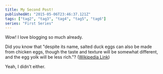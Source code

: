 ```yaml
---
title: My Second Post!
publishedAt: "2015-05-06T23:46:37.121Z"
tags: ["tag2", "tag3", "tag4", "tag5", "tag6"]
series: "First Series"
---
```


Wow! I love blogging so much already.

Did you know that "despite its name, salted duck eggs can also be made from
chicken eggs, though the taste and texture will be somewhat different, and the
egg yolk will be less rich."?
([Wikipedia Link](https://en.wikipedia.org/wiki/Salted_duck_egg))

Yeah, I didn't either.
